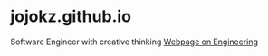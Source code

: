 # jojokz.github.io
Software Engineer with creative thinking
[Webpage on Engineering](https://exp.gndec.ac.in/j)
